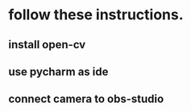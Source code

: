 # follow these instructions.
## install open-cv
## use pycharm as ide
## connect camera to obs-studio
